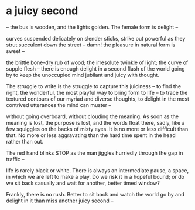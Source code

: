 # a juicy second

– the bus is wooden, and the lights golden. The female form is delight –

curves suspended delicately on slender sticks, strike out powerful as they strut succulent down the street –
damn! the pleasure in natural form is sweet –

the brittle bone-dry rub of wood; the irresolute twinkle of light; the curve of supple flesh – there is enough delight in a second flash of the world going by to keep the unoccupied mind jubilant and juicy with thought.

The struggle to write is the struggle to capture this juiciness – to find the right, the wonderful, the most playful way to bring form to life – to trace the textured contours of our myriad and diverse thoughts, to delight in the most contrived utterances the mind can muster –

without going overboard, without clouding the meaning. As soon as the meaning is lost, the purpose is lost, and the words float there, sadly, like a few squiggles on the backs of misty eyes. It is no more or less difficult than that. No more or less aggravating than the hard time spent in the head rather than out.

The red hand blinks STOP as the man jiggles hurriedly through the gap in traffic –

life is rarely black or white. There is always an intermediate pause, a space, in which we are left to make a play. Do we risk it in a hopeful bound; or do we sit back casually and wait for another, better timed window?

Frankly, there is no rush. Better to sit back and watch the world go by and delight in it than miss another juicy second –
